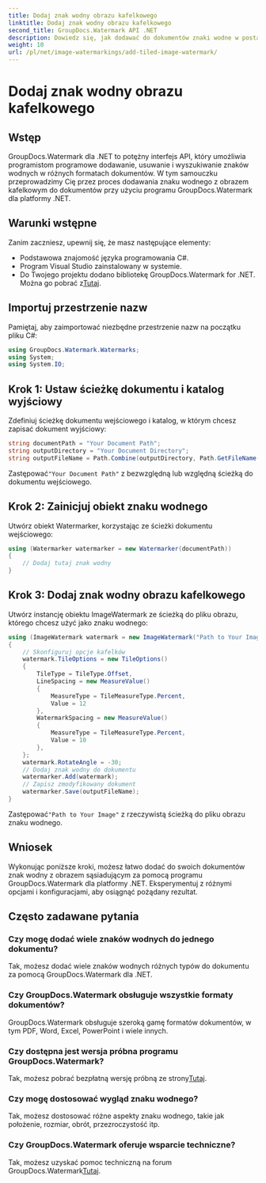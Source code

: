 ```yaml
---
title: Dodaj znak wodny obrazu kafelkowego
linktitle: Dodaj znak wodny obrazu kafelkowego
second_title: GroupDocs.Watermark API .NET
description: Dowiedz się, jak dodawać do dokumentów znaki wodne w postaci sąsiadujących obrazów przy użyciu programu GroupDocs.Watermark dla platformy .NET. Łatwe, wydajne i konfigurowalne.
weight: 10
url: /pl/net/image-watermarkings/add-tiled-image-watermark/
---
```


# Dodaj znak wodny obrazu kafelkowego

## Wstęp
GroupDocs.Watermark dla .NET to potężny interfejs API, który umożliwia programistom programowe dodawanie, usuwanie i wyszukiwanie znaków wodnych w różnych formatach dokumentów. W tym samouczku przeprowadzimy Cię przez proces dodawania znaku wodnego z obrazem kafelkowym do dokumentów przy użyciu programu GroupDocs.Watermark dla platformy .NET.
## Warunki wstępne
Zanim zaczniesz, upewnij się, że masz następujące elementy:
- Podstawowa znajomość języka programowania C#.
- Program Visual Studio zainstalowany w systemie.
- Do Twojego projektu dodano bibliotekę GroupDocs.Watermark for .NET. Można go pobrać z[Tutaj](https://releases.groupdocs.com/Watermark/net/).

## Importuj przestrzenie nazw
Pamiętaj, aby zaimportować niezbędne przestrzenie nazw na początku pliku C#:
```csharp
using GroupDocs.Watermark.Watermarks;
using System;
using System.IO;
```
## Krok 1: Ustaw ścieżkę dokumentu i katalog wyjściowy
Zdefiniuj ścieżkę dokumentu wejściowego i katalog, w którym chcesz zapisać dokument wyjściowy:
```csharp
string documentPath = "Your Document Path";
string outputDirectory = "Your Document Directory";
string outputFileName = Path.Combine(outputDirectory, Path.GetFileName(documentPath));
```
 Zastępować`"Your Document Path"` z bezwzględną lub względną ścieżką do dokumentu wejściowego.
## Krok 2: Zainicjuj obiekt znaku wodnego
Utwórz obiekt Watermarker, korzystając ze ścieżki dokumentu wejściowego:
```csharp
using (Watermarker watermarker = new Watermarker(documentPath))
{
    // Dodaj tutaj znak wodny
}
```
## Krok 3: Dodaj znak wodny obrazu kafelkowego
Utwórz instancję obiektu ImageWatermark ze ścieżką do pliku obrazu, którego chcesz użyć jako znaku wodnego:
```csharp
using (ImageWatermark watermark = new ImageWatermark("Path to Your Image"))
{
    // Skonfiguruj opcje kafelków
    watermark.TileOptions = new TileOptions()
    {
        TileType = TileType.Offset,
        LineSpacing = new MeasureValue()
        {
            MeasureType = TileMeasureType.Percent,
            Value = 12
        },
        WatermarkSpacing = new MeasureValue()
        {
            MeasureType = TileMeasureType.Percent,
            Value = 10
        },
    };
    watermark.RotateAngle = -30;
    // Dodaj znak wodny do dokumentu
    watermarker.Add(watermark);
    // Zapisz zmodyfikowany dokument
    watermarker.Save(outputFileName);
}
```
 Zastępować`"Path to Your Image"` z rzeczywistą ścieżką do pliku obrazu znaku wodnego.

## Wniosek
Wykonując poniższe kroki, możesz łatwo dodać do swoich dokumentów znak wodny z obrazem sąsiadującym za pomocą programu GroupDocs.Watermark dla platformy .NET. Eksperymentuj z różnymi opcjami i konfiguracjami, aby osiągnąć pożądany rezultat.
## Często zadawane pytania
### Czy mogę dodać wiele znaków wodnych do jednego dokumentu?
Tak, możesz dodać wiele znaków wodnych różnych typów do dokumentu za pomocą GroupDocs.Watermark dla .NET.
### Czy GroupDocs.Watermark obsługuje wszystkie formaty dokumentów?
GroupDocs.Watermark obsługuje szeroką gamę formatów dokumentów, w tym PDF, Word, Excel, PowerPoint i wiele innych.
### Czy dostępna jest wersja próbna programu GroupDocs.Watermark?
 Tak, możesz pobrać bezpłatną wersję próbną ze strony[Tutaj](https://releases.groupdocs.com/).
### Czy mogę dostosować wygląd znaku wodnego?
Tak, możesz dostosować różne aspekty znaku wodnego, takie jak położenie, rozmiar, obrót, przezroczystość itp.
### Czy GroupDocs.Watermark oferuje wsparcie techniczne?
 Tak, możesz uzyskać pomoc techniczną na forum GroupDocs.Watermark[Tutaj](https://forum.groupdocs.com/c/watermark/19).
